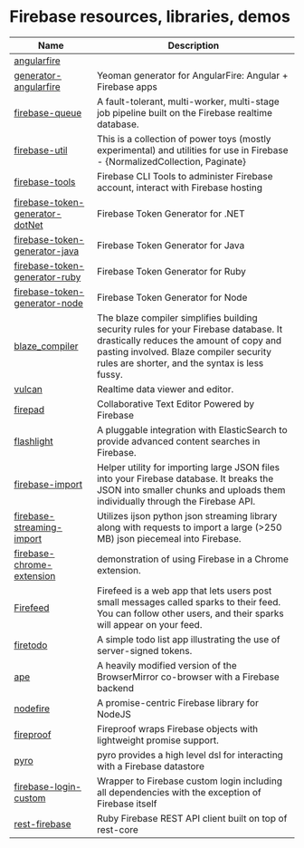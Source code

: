 # Firebase resources, libraries, demos

|                 Name                |                                                                                                        Description                                                                                                         |
|-------------------------------------|----------------------------------------------------------------------------------------------------------------------------------------------------------------------------------------------------------------------------|
| [angularfire][1]                     |                                                                                                                                                                                                                            |
| [generator-angularfire][2]           | Yeoman generator for AngularFire: Angular + Firebase apps                                                                                                                                                                  |
| [firebase-queue][3]                  | A fault-tolerant, multi-worker, multi-stage job pipeline built on the Firebase realtime database.                                                                                                                          |
| [firebase-util][4]                   | This is a collection of power toys (mostly experimental) and utilities for use in Firebase - {NormalizedCollection, Paginate}                                                                                              |
| [firebase-tools][5]                  | Firebase CLI Tools to administer Firebase account, interact with Firebase hosting                                                                                                                                          |
| [firebase-token-generator-dotNet][6] | Firebase Token Generator for .NET                                                                                                                                                                                          |
| [firebase-token-generator-java][7]   | Firebase Token Generator for Java                                                                                                                                                                                          |
| [firebase-token-generator-ruby][8]   | Firebase Token Generator for Ruby                                                                                                                                                                                          |
| [firebase-token-generator-node][9]   | Firebase Token Generator for Node                                                                                                                                                                                          |
| [blaze_compiler][10]                  | The blaze compiler simplifies building security rules for your Firebase database. It drastically reduces the amount of copy and pasting involved. Blaze compiler security rules are shorter, and the syntax is less fussy. |
| [vulcan][11]                          | Realtime data viewer and editor.                                                                                                                                                                                           |
| [firepad][12]                         | Collaborative Text Editor Powered by Firebase                                                                                                                                                                              |
| [flashlight][13]                      | A pluggable integration with ElasticSearch to provide advanced content searches in Firebase.                                                                                                                               |
| [firebase-import][14]                 | Helper utility for importing large JSON files into your Firebase database. It breaks the JSON into smaller chunks and uploads them individually through the Firebase API.                                                  |
| [firebase-streaming-import][15]       | Utilizes ijson python json streaming library along with requests to import a large (>250 MB) json piecemeal into Firebase.                                                                                                 |
| [firebase-chrome-extension][16]       | demonstration of using Firebase in a Chrome extension.                                                                                                                                                                     |
| [Firefeed][17]                        | Firefeed is a web app that lets users post small messages called sparks to their feed. You can follow other users, and their sparks will appear on your feed.                                                              |
| [firetodo][18]                        | A simple todo list app illustrating the use of server-signed tokens.                                                                                                                                                       |
| [ape][19]                             | A heavily modified version of the BrowserMirror co-browser with a Firebase backend                                                                                                                                         |
| [nodefire][20]                        | A promise-centric Firebase library for NodeJS                                                                                                                                                                              |
| [fireproof][21]                       | Fireproof wraps Firebase objects with lightweight promise support.                                                                                                                                                         |
| [pyro][22]                            | pyro provides a high level dsl for interacting with a Firebase datastore                                                                                                                                                   |
| [firebase-login-custom][23]           | Wrapper to Firebase custom login including all dependencies with the exception of Firebase itself                                                                                                                          |
| [rest-firebase][24]                   | Ruby Firebase REST API client built on top of rest-core                                                                                                                                                                    |


[1]: https://github.com/firebase/angularfire
[2]: https://github.com/firebase/generator-angularfire
[3]: https://github.com/firebase/firebase-queue
[4]: https://github.com/firebase/firebase-util
[5]: https://github.com/firebase/firebase-tools
[6]: https://github.com/firebase/firebase-token-generator-dotNet
[7]: https://github.com/firebase/firebase-token-generator-java
[8]: https://github.com/firebase/firebase-token-generator-ruby
[9]: https://github.com/firebase/firebase-token-generator-node
[10]: https://github.com/firebase/blaze_compiler
[11]: https://github.com/firebase/vulcan
[12]: https://github.com/firebase/firepad
[13]: https://github.com/firebase/flashlight
[14]: https://github.com/firebase/firebase-import
[15]: https://github.com/firebase/firebase-streaming-import
[16]: https://github.com/firebase/firebase-chrome-extension
[17]: https://github.com/firebase/firefeed
[18]: https://github.com/firebase/firetodo
[19]: https://github.com/firebase/ape
[20]: https://github.com/pkaminski/nodefire
[21]: https://github.com/casetext/fireproof
[22]: https://github.com/bsgbryan/pyro
[23]: https://github.com/vergissberlin/firebase-login-custom
[24]: https://github.com/CodementorIO/rest-firebase